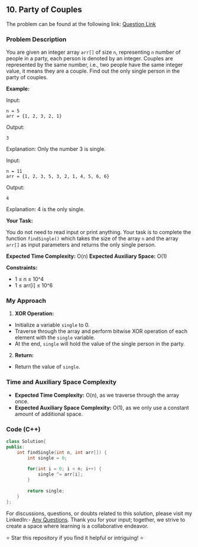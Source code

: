 ## 10. Party of Couples

The problem can be found at the following link: [Question Link](https://www.geeksforgeeks.org/problems/alone-in-couple5507/1)

### Problem Description

You are given an integer array `arr[]` of size `n`, representing `n` number of people in a party, each person is denoted by an integer. Couples are represented by the same number, i.e., two people have the same integer value, it means they are a couple. Find out the only single person in the party of couples.

**Example:**

Input: 
```
n = 5
arr = {1, 2, 3, 2, 1}
```
Output: 
```
3
```
Explanation: Only the number 3 is single.

Input: 
```
n = 11 
arr = {1, 2, 3, 5, 3, 2, 1, 4, 5, 6, 6} 
```
Output: 
```
4 
```
Explanation: 4 is the only single.

**Your Task:**

You do not need to read input or print anything. Your task is to complete the function `findSingle()` which takes the size of the array `n` and the array `arr[]` as input parameters and returns the only single person.

**Expected Time Complexity:** O(n)
**Expected Auxiliary Space:** O(1)

**Constraints:**
- 1 ≤ n ≤ 10^4
- 1 ≤ arr[i] ≤ 10^6

### My Approach

1. **XOR Operation:**
- Initialize a variable `single` to 0.
- Traverse through the array and perform bitwise XOR operation of each element with the `single` variable.
- At the end, `single` will hold the value of the single person in the party.

2. **Return:**
- Return the value of `single`.

### Time and Auxiliary Space Complexity

- **Expected Time Complexity:** O(n), as we traverse through the array once.
- **Expected Auxiliary Space Complexity:** O(1), as we only use a constant amount of additional space.

### Code (C++)

```cpp
class Solution{
public:
    int findSingle(int n, int arr[]) {
        int single = 0;
        
        for(int i = 0; i < n; i++) {
            single ^= arr[i];
        }
        
        return single;
    }
};
```

For discussions, questions, or doubts related to this solution, please visit my LinkedIn:- [Any Questions](https://www.linkedin.com/in/het-patel-8b110525a/). 
Thank you for your input; together, we strive to create a space where learning is a collaborative endeavor.

⭐ Star this repository if you find it helpful or intriguing! ⭐
